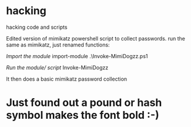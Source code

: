# hacking
hacking code and scripts

Edited version of mimikatz powershell script to collect passwords.
run the same as mimikatz, just renamed functions:

*Import the module*
import-module .\Invoke-MimiDogzz.ps1

*Run the module/ script*
Invoke-MimiDogzz

It then does a basic mimikatz password collection




# Just found out a pound or hash symbol makes the font bold :-)
